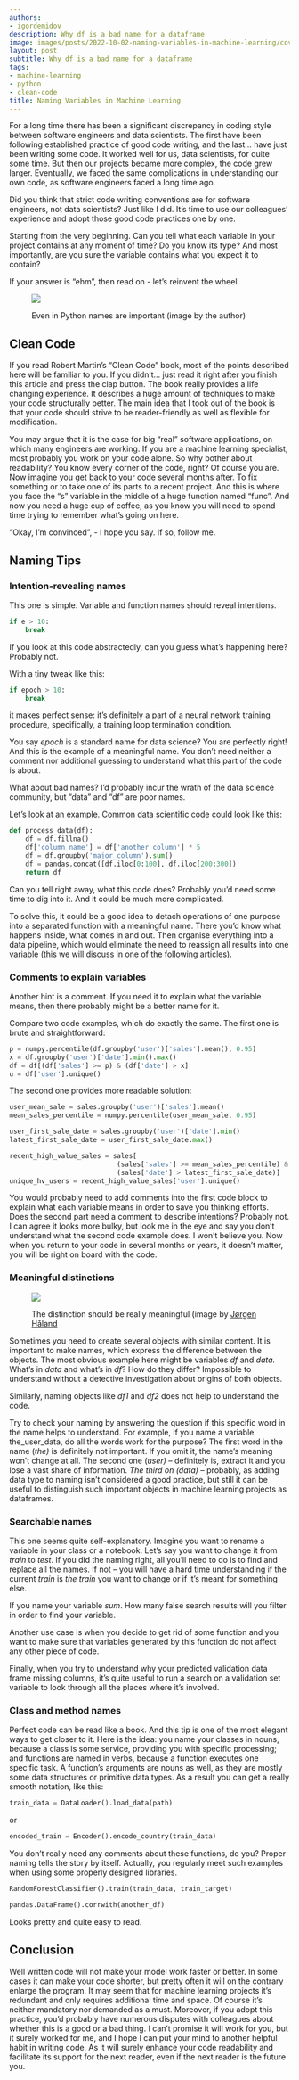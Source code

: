 ```yaml
---
authors:
- igordemidov
description: Why df is a bad name for a dataframe
image: images/posts/2022-10-02-naming-variables-in-machine-learning/cover.jpg
layout: post
subtitle: Why df is a bad name for a dataframe
tags:
- machine-learning
- python
- clean-code
title: Naming Variables in Machine Learning
---
```


For a long time there has been a significant discrepancy in coding style between software engineers and data scientists. The first have been following established practice of good code writing, and the last… have just been writing some code. It worked well for us, data scientists, for quite some time. But then our projects became more complex, the code grew larger. Eventually, we faced the same complications in understanding our own code, as software engineers faced a long time ago.

Did you think that strict code writing conventions are for software engineers, not data scientists? Just like I did. It’s time to use our colleagues’ experience and adopt those good code practices one by one.

Starting from the very beginning. Can you tell what each variable in your project contains at any moment of time? Do you know its type? And most importantly, are you sure the variable contains what you expect it to contain?

If your answer is “ehm”, then read on - let’s reinvent the wheel.

<figure>
<img src="https://user-images.githubusercontent.com/34417502/197341837-5f84a1be-e892-4f5c-92b3-5621bde53cfb.jpg"  />
<figcaption><p>Even in Python names are important (image by the author)</p></figcaption>
</figure>

## Clean Code

If you read Robert Martin’s “Clean Code” book, most of the points described here will be familiar to you. If you didn’t… just read it right after you finish this article and press the clap button. The book really provides a life changing experience. It describes a huge amount of techniques to make your code structurally better. The main idea that I took out of the book is that your code should strive to be reader-friendly as well as flexible for modification.

You may argue that it is the case for big “real” software applications, on which many engineers are working. If you are a machine learning specialist, most probably you work on your code alone. So why bother about readability? You know every corner of the code, right? Of course you are. Now imagine you get back to your code several months after. To fix something or to take one of its parts to a recent project. And this is where you face the “s” variable in the middle of a huge function named “func”. And now you need a huge cup of coffee, as you know you will need to spend time trying to remember what’s going on here.

“Okay, I’m convinced”, - I hope you say. If so, follow me.

## Naming Tips

### Intention-revealing names

This one is simple. Variable and function names should reveal intentions.

```python
if e > 10:
    break
```

If you look at this code abstractedly, can you guess what’s happening here? Probably not.

With a tiny tweak like this:

```python
if epoch > 10:
    break
```

it makes perfect sense: it’s definitely a part of a neural network training procedure, specifically, a training loop termination condition.

You say *epoch* is a standard name for data science? You are perfectly right! And this is the example of a meaningful name. You don’t need neither a comment nor additional guessing to understand what this part of the code is about.

What about bad names? I’d probably incur the wrath of the data science community, but “data” and “df” are poor names.

Let’s look at an example. Common data scientific code could look like this:

```python
def process_data(df):
    df = df.fillna()
    df['column_name'] = df['another_column'] * 5
    df = df.groupby('major_column').sum()
    df = pandas.concat([df.iloc[0:100], df.iloc[200:300])
    return df
```

Can you tell right away, what this code does? Probably you’d need some time to dig into it. And it could be much more complicated.

To solve this, it could be a good idea to detach operations of one purpose into a separated function with a meaningful name. There you’d know what happens inside, what comes in and out. Then organise everything into a data pipeline, which would eliminate the need to reassign all results into one variable (this we will discuss in one of the following articles).

### Comments to explain variables

Another hint is a comment. If you need it to explain what the variable means, then there probably might be a better name for it.

Compare two code examples, which do exactly the same. The first one is brute and straightforward:

```python
p = numpy.percentile(df.groupby('user')['sales'].mean(), 0.95)
x = df.groupby('user')['date'].min().max()
df = df[(df['sales'] >= p) & (df['date'] > x]
u = df['user'].unique()
```

The second one provides more readable solution:

```python
user_mean_sale = sales.groupby('user')['sales'].mean()
mean_sales_percentile = numpy.percentile(user_mean_sale, 0.95)

user_first_sale_date = sales.groupby('user')['date'].min()
latest_first_sale_date = user_first_sale_date.max()

recent_high_value_sales = sales[
                           (sales['sales'] >= mean_sales_percentile) & 
                           (sales['date'] > latest_first_sale_date)]
unique_hv_users = recent_high_value_sales['user'].unique()
```

You would probably need to add comments into the first code block to explain what each variable means in order to save you thinking efforts. Does the second part need a comment to describe intentions? Probably not. I can agree it looks more bulky, but look me in the eye and say you don’t understand what the second code example does. I won’t believe you. Now when you return to your code in several months or years, it doesn’t matter, you will be right on board with the code.

### Meaningful distinctions

<figure>
<img src="https://user-images.githubusercontent.com/34417502/197341843-73ba78ef-43e5-4ba5-b950-63e380b18bac.jpg"  />
<figcaption><p>The distinction should be really meaningful (image by <a href="https://unsplash.com/@jhaland">Jørgen Håland</a></p></figcaption>
</figure>

Sometimes you need to create several objects with similar content. It is important to make names, which express the difference between the objects. The most obvious example here might be variables *df* and *data.* What’s in *data* and what’s in *df*? How do they differ? Impossible to understand without a detective investigation about origins of both objects.

Similarly, naming objects like *df1* and *df2* does not help to understand the code.

Try to check your naming by answering the question if this specific word in the name helps to understand. For example, if you name a variable the_user_data, do all the words work for the purpose? The first word in the name (*the)* is definitely not important. If you omit it, the name’s meaning won’t change at all. The second one (*user)* – definitely is, extract it and you lose a vast share of information. *The third on (data)* – probably, as adding data type to naming isn’t considered a good practice, but still it can be useful to distinguish such important objects in machine learning projects as dataframes.

### Searchable names

This one seems quite self-explanatory. Imagine you want to rename a variable in your class or a notebook. Let’s say you want to change it from *train* to *test*. If you did the naming right, all you’ll need to do is to find and replace all the names. If not – you will have a hard time understanding if the current *train* is *the train* you want to change or if it’s meant for something else.

If you name your variable *sum*. How many false search results will you filter in order to find your variable.

Another use case is when you decide to get rid of some function and you want to make sure that variables generated by this function do not affect any other piece of code.

Finally, when you try to understand why your predicted validation data frame missing columns, it’s quite useful to run a search on a validation set variable to look through all the places where it’s involved.

### Class and method names

Perfect code can be read like a book. And this tip is one of the most elegant ways to get closer to it. Here is the idea: you name your classes in nouns, because a class is some service, providing you with specific processing; and functions are named in verbs, because a function executes one specific task. A function’s arguments are nouns as well, as they are mostly some data structures or primitive data types. As a result you can get a really smooth notation, like this:

```python
train_data = DataLoader().load_data(path)
```

or

```python
encoded_train = Encoder().encode_country(train_data)
```

You don’t really need any comments about these functions, do you? Proper naming tells the story by itself. Actually, you regularly meet such examples when using some properly designed libraries.

```python
RandomForestClassifier().train(train_data, train_target)
```

```python
pandas.DataFrame().corrwith(another_df)
```

Looks pretty and quite easy to read.

## Conclusion

Well written code will not make your model work faster or better. In some cases it can make your code shorter, but pretty often it will on the contrary enlarge the program. It may seem that for machine learning projects it’s redundant and only requires additional time and space. Of course it’s neither mandatory nor demanded as a must. Moreover, if you adopt this practice, you’d probably have numerous disputes with colleagues about whether this is a good or a bad thing. I can’t promise it will work for you, but it surely worked for me, and I hope I can put your mind to another helpful habit in writing code. As it will surely enhance your code readability and facilitate its support for the next reader, even if the next reader is the future you.
